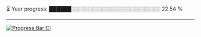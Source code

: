 
⏳ Year progress: ██████░░░░░░░░░░░░░░░░░░░░░░░░ 22.54 %

---

[![Progress Bar CI](https://github.com/thatoranzhevyy/thatoranzhevyy/actions/workflows/node.js.yml/badge.svg)](https://github.com/thatoranzhevyy/thatoranzhevyy/actions/workflows/node.js.yml)

